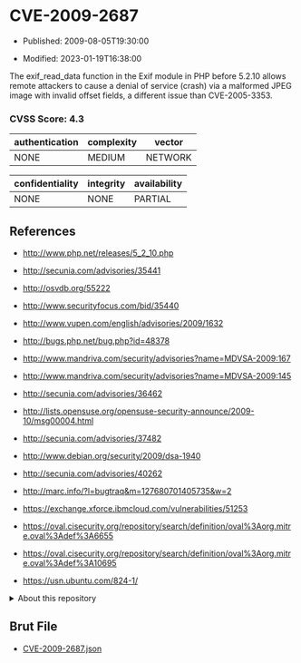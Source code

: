 # CVE-2009-2687

- Published: 2009-08-05T19:30:00

- Modified: 2023-01-19T16:38:00

The exif_read_data function in the Exif module in PHP before 5.2.10 allows remote attackers to cause a denial of service (crash) via a malformed JPEG image with invalid offset fields, a different issue than CVE-2005-3353.

### CVSS Score: **4.3**

| authentication | complexity | vector |
| --- | --- | --- |
| NONE | MEDIUM | NETWORK |

| confidentiality | integrity | availability |
| --- | --- | --- |
| NONE | NONE | PARTIAL |

## References

* http://www.php.net/releases/5_2_10.php

* http://secunia.com/advisories/35441

* http://osvdb.org/55222

* http://www.securityfocus.com/bid/35440

* http://www.vupen.com/english/advisories/2009/1632

* http://bugs.php.net/bug.php?id=48378

* http://www.mandriva.com/security/advisories?name=MDVSA-2009:167

* http://www.mandriva.com/security/advisories?name=MDVSA-2009:145

* http://secunia.com/advisories/36462

* http://lists.opensuse.org/opensuse-security-announce/2009-10/msg00004.html

* http://secunia.com/advisories/37482

* http://www.debian.org/security/2009/dsa-1940

* http://secunia.com/advisories/40262

* http://marc.info/?l=bugtraq&m=127680701405735&w=2

* https://exchange.xforce.ibmcloud.com/vulnerabilities/51253

* https://oval.cisecurity.org/repository/search/definition/oval%3Aorg.mitre.oval%3Adef%3A6655

* https://oval.cisecurity.org/repository/search/definition/oval%3Aorg.mitre.oval%3Adef%3A10695

* https://usn.ubuntu.com/824-1/

<details>
<summary>About this repository</summary> 

  This repository is part of the project [Live Hack CVE](https://github.com/Live-Hack-CVE). Main website can be found [www.live-hack.org](https://www.live-hack.org) 
  
  Made by [Sn0wAlice](https://github.com/Sn0wAlice) for the people that care about security and need to have a feed of the latest CVEs. Hope you enjoy it, don't forget to star the repo and follow me on [Twitter](https://twitter.com/Sn0wAlice) and [Github](https://github.com/Sn0wAlice). And that is my [personnal website](https://www.alice-snow.me/)

  - [Home Page](https://github.com/Live-Hack-CVE)
  - [Framework](https://github.com/Live-Hack-CVE/cve-framework)
  - [CVE database](https://github.com/Live-Hack-CVE/full_database)
  - [Changelog](https://github.com/Live-Hack-CVE/Changelog)
</details>

## Brut File

* [CVE-2009-2687.json](https://raw.githubusercontent.com/Live-Hack-CVE/full_database/main/cves/2009/CVE-2009-2687.json)

